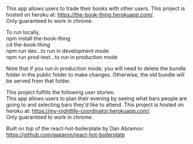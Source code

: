This app allows users to trade their books with other users.
This project is hosted on heroku at: https://the-book-thing.herokuapp.com/.  
Only guaranteed to work in chrome. 

To run locally,   
npm install the-book-thing  
cd the-book-thing  
npm run dev...to run in development mode     
npm run prod-test...to run in production mode  

Note that if you run in production mode, you will need to delete the bundle folder in the public folder to make changes. Otherwise, the old bundle will be served from that folder. 

This project fulfills the following user stories:  
This app allows users to plan their evening by seeing what bars people are going to
and selecting bars they'd like to attend. 
This project is hosted on heroku at: https://my-nightlife-coordinator.herokuapp.com/.  
Only guaranteed to work in chrome. 

Built on top of the react-hot-boilerplate by Dan Abramov: https://github.com/gaearon/react-hot-boilerplate